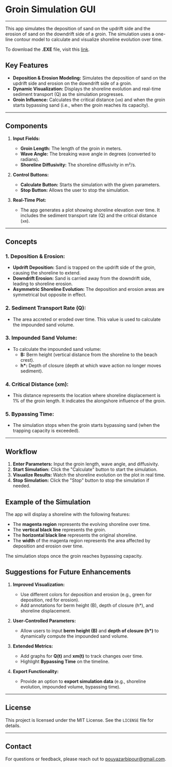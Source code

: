 # Groin Simulation GUI

---

This app simulates the deposition of sand on the updrift side and the erosion of sand on the downdrift side of a groin. The simulation uses a one-line contour model to calculate and visualize shoreline evolution over time.


To download the **.EXE** file, visit this [link](https://drive.google.com/file/d/1LgnKmB1FQgMRq0M3wRy8OpBd7kRZF7wK/view?usp=sharing).


## Key Features


- **Deposition & Erosion Modeling:** Simulates the deposition of sand on the updrift side and erosion on the downdrift side of a groin.
- **Dynamic Visualization:** Displays the shoreline evolution and real-time sediment transport (Q) as the simulation progresses.
- **Groin Influence:** Calculates the critical distance (`xm`) and when the groin starts bypassing sand (i.e., when the groin reaches its capacity).

---

## Components

1. **Input Fields:**
   - **Groin Length:** The length of the groin in meters.
   - **Wave Angle:** The breaking wave angle in degrees (converted to radians).
   - **Shoreline Diffusivity:** The shoreline diffusivity in m²/s.

2. **Control Buttons:**
   - **Calculate Button:** Starts the simulation with the given parameters.
   - **Stop Button:** Allows the user to stop the simulation.

3. **Real-Time Plot:**
   - The app generates a plot showing shoreline elevation over time. It includes the sediment transport rate (Q) and the critical distance (`xm`).

---

## Concepts

### 1. **Deposition & Erosion:**
- **Updrift Deposition:** Sand is trapped on the updrift side of the groin, causing the shoreline to extend.
- **Downdrift Erosion:** Sand is carried away from the downdrift side, leading to shoreline erosion.
- **Asymmetric Shoreline Evolution:** The deposition and erosion areas are symmetrical but opposite in effect.

### 2. **Sediment Transport Rate (Q):**
- The area accreted or eroded over time. This value is used to calculate the impounded sand volume.

### 3. **Impounded Sand Volume:**
- To calculate the impounded sand volume:
  - **B:** Berm height (vertical distance from the shoreline to the beach crest).
  - **h\*:** Depth of closure (depth at which wave action no longer moves sediment).

### 4. **Critical Distance (xm):**
- This distance represents the location where shoreline displacement is 1% of the groin length. It indicates the alongshore influence of the groin.

### 5. **Bypassing Time:**
- The simulation stops when the groin starts bypassing sand (when the trapping capacity is exceeded).

---

## Workflow

1. **Enter Parameters:** Input the groin length, wave angle, and diffusivity.
2. **Start Simulation:** Click the "Calculate" button to start the simulation.
3. **Visualize Results:** Watch the shoreline evolution on the plot in real time.
4. **Stop Simulation:** Click the "Stop" button to stop the simulation if needed.

## Example of the Simulation

The app will display a shoreline with the following features:
- The **magenta region** represents the evolving shoreline over time.
- The **vertical black line** represents the groin.
- The **horizontal black line** represents the original shoreline.
- The **width** of the magenta region represents the area affected by deposition and erosion over time.

The simulation stops once the groin reaches bypassing capacity.

## Suggestions for Future Enhancements

1. **Improved Visualization:**
   - Use different colors for deposition and erosion (e.g., green for deposition, red for erosion).
   - Add annotations for berm height (B), depth of closure (h*), and shoreline displacement.

2. **User-Controlled Parameters:**
   - Allow users to input **berm height (B)** and **depth of closure (h\*)** to dynamically compute the impounded sand volume.

3. **Extended Metrics:**
   - Add graphs for **Q(t)** and **xm(t)** to track changes over time.
   - Highlight **Bypassing Time** on the timeline.

4. **Export Functionality:**
   - Provide an option to **export simulation data** (e.g., shoreline evolution, impounded volume, bypassing time).
  
---

## License  
This project is licensed under the MIT License. See the `LICENSE` file for details.  

---

## Contact  
For questions or feedback, please reach out to pouyazarbipour@gmail.com.

